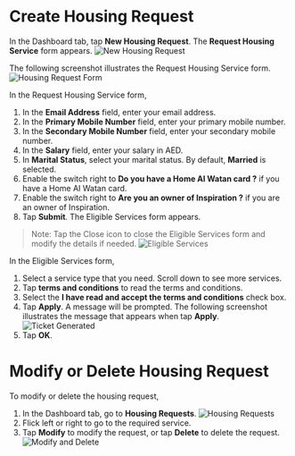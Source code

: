 # Create Housing Request
In the Dashboard tab, tap **New Housing Request**. The **Request Housing Service** form appears.
![New Housing Request](/Images/1-New-Housing-Request.png)

The following screenshot illustrates the Request Housing Service form.
![Housing Request Form](/Images/2-Housing-Request-Form.png)

In the Request Housing Service form,
1.	In the **Email Address** field, enter your email address.
2.	In the **Primary Mobile Number** field, enter your primary mobile number.
3.	In the **Secondary Mobile Number** field, enter your secondary mobile number.
4.	In the **Salary** field, enter your salary in AED.
5.	In **Marital Status**, select your marital status. By default, **Married** is selected.
6.	Enable the switch right to **Do you have a Home AI Watan card ?** if you have a Home AI Watan card.
7.	Enable the switch right to **Are you an owner of Inspiration ?** if you are an owner of Inspiration.
8.	Tap **Submit**. The Eligible Services form appears.

> Note: Tap the Close icon to close the Eligible Services form and modify the details if needed.
![Eligible Services](/Images/3-Eligible-Services.png)

In the Eligible Services form,
1.	Select a service type that you need. Scroll down to see more services.
2.	Tap **terms and conditions** to read the terms and conditions.
3.	Select the **I have read and accept the terms and conditions** check box.
4.	Tap **Apply**. A message will be prompted. The following screenshot illustrates the message that appears when tap **Apply**.
![Ticket Generated](/Images/4-Ticket-Generated.png)
5.	Tap **OK**.

# Modify or Delete Housing Request

To modify or delete the housing request,

1.	In the Dashboard tab, go to **Housing Requests**.
![Housing Requests](/Images/5-Housing-Requests.png)
2.	Flick left or right to go to the required service.
3.	Tap **Modify** to modify the request, or tap **Delete** to delete the request.
![Modify and Delete](/Images/6-Modify-Delete.png)
